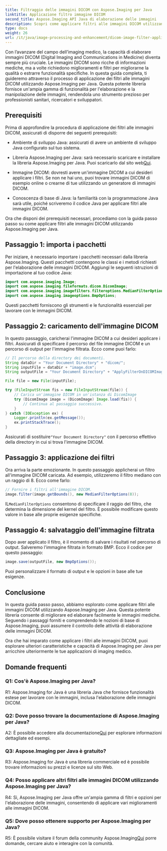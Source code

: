 ```yaml
---
title: Filtraggio delle immagini DICOM con Aspose.Imaging per Java
linktitle: Applicazione filtro immagine DICOM
second_title: Aspose.Imaging API Java di elaborazione delle immagini
description: Scopri come applicare filtri alle immagini DICOM utilizzando Aspose.Imaging per Java. Migliora facilmente l'imaging medico.
type: docs
weight: 26
url: /it/java/image-processing-and-enhancement/dicom-image-filter-application/
---
```

Con l’avanzare del campo dell’imaging medico, la capacità di elaborare immagini DICOM (Digital Imaging and Communications in Medicine) diventa sempre più cruciale. Le immagini DICOM sono ricche di informazioni mediche, ma a volte richiedono miglioramenti e filtri per migliorarne la qualità o estrarre funzionalità specifiche. In questa guida completa, ti guideremo attraverso il processo di applicazione dei filtri alle immagini DICOM utilizzando Aspose.Imaging per Java. Questa potente libreria fornisce un'ampia gamma di funzionalità per l'elaborazione e la manipolazione delle immagini, rendendola uno strumento prezioso per professionisti sanitari, ricercatori e sviluppatori.

## Prerequisiti

Prima di approfondire la procedura di applicazione dei filtri alle immagini DICOM, assicurati di disporre dei seguenti prerequisiti:

- Ambiente di sviluppo Java: assicurati di avere un ambiente di sviluppo Java configurato sul tuo sistema.

-  Libreria Aspose.Imaging per Java: sarà necessario scaricare e installare la libreria Aspose.Imaging per Java. Puoi scaricarlo dal sito web[Qui](https://releases.aspose.com/imaging/java/).

- Immagine DICOM: dovresti avere un'immagine DICOM a cui desideri applicare i filtri. Se non ne hai uno, puoi trovare immagini DICOM di esempio online o crearne di tue utilizzando un generatore di immagini DICOM.

- Conoscenza di base di Java: la familiarità con la programmazione Java sarà utile, poiché scriveremo il codice Java per applicare filtri alle immagini DICOM.

Ora che disponi dei prerequisiti necessari, procediamo con la guida passo passo su come applicare filtri alle immagini DICOM utilizzando Aspose.Imaging per Java.

## Passaggio 1: importa i pacchetti

Per iniziare, è necessario importare i pacchetti necessari dalla libreria Aspose.Imaging. Questi pacchetti contengono le classi e i metodi richiesti per l'elaborazione delle immagini DICOM. Aggiungi le seguenti istruzioni di importazione al tuo codice Java:

```java
import com.aspose.imaging.Image;
import com.aspose.imaging.fileformats.dicom.DicomImage;
import com.aspose.imaging.imagefilters.filteroptions.MedianFilterOptions;
import com.aspose.imaging.imageoptions.BmpOptions;
```

Questi pacchetti forniscono gli strumenti e le funzionalità essenziali per lavorare con le immagini DICOM.

## Passaggio 2: caricamento dell'immagine DICOM

In questo passaggio, caricherai l'immagine DICOM a cui desideri applicare i filtri. Assicurati di specificare il percorso del file immagine DICOM e un percorso di output per l'immagine filtrata. Ecco come puoi farlo:

```java
// Il percorso della directory dei documenti.
String dataDir = "Your Document Directory" + "dicom/";
String inputFile = dataDir + "image.dcm";
String outputFile = "Your Document Directory" + "ApplyFilterOnDICOMImage_out.bmp";

File file = new File(inputFile);

try (FileInputStream fis = new FileInputStream(file)) {
    // Carica un'immagine DICOM in un'istanza di DicomImage
    try (DicomImage image = (DicomImage) Image.load(fis)) {
        // Continua al passaggio successivo.
    }
} catch (IOException ex) {
    Logger.println(ex.getMessage());
    ex.printStackTrace();
}
```

 Assicurati di sostituire`"Your Document Directory"` con il percorso effettivo della directory in cui si trova l'immagine DICOM.

## Passaggio 3: applicazione dei filtri

Ora arriva la parte emozionante. In questo passaggio applicherai un filtro all'immagine DICOM caricata. Ad esempio, utilizzeremo il filtro mediano con un raggio di 8. Ecco come farlo:

```java
// Fornire i filtri all'immagine DICOM.
image.filter(image.getBounds(), new MedianFilterOptions(8));
```

 IL`MedianFilterOptions` consentono di specificare il raggio del filtro, che determina la dimensione del kernel del filtro. È possibile modificare questo valore in base alle proprie esigenze specifiche.

## Passaggio 4: salvataggio dell'immagine filtrata

Dopo aver applicato il filtro, è il momento di salvare i risultati nel percorso di output. Salveremo l'immagine filtrata in formato BMP. Ecco il codice per questo passaggio:

```java
image.save(outputFile, new BmpOptions());
```

Puoi personalizzare il formato di output e le opzioni in base alle tue esigenze.

## Conclusione

In questa guida passo passo, abbiamo esplorato come applicare filtri alle immagini DICOM utilizzando Aspose.Imaging per Java. Questa potente libreria consente di migliorare ed elaborare facilmente le immagini mediche. Seguendo i passaggi forniti e comprendendo le nozioni di base di Aspose.Imaging, puoi assumere il controllo delle attività di elaborazione delle immagini DICOM.

Ora che hai imparato come applicare i filtri alle immagini DICOM, puoi esplorare ulteriori caratteristiche e capacità di Aspose.Imaging per Java per arricchire ulteriormente le tue applicazioni di imaging medico.

## Domande frequenti

### Q1: Cos'è Aspose.Imaging per Java?

R1: Aspose.Imaging for Java è una libreria Java che fornisce funzionalità estese per lavorare con le immagini, inclusa l'elaborazione delle immagini DICOM.

### Q2: Dove posso trovare la documentazione di Aspose.Imaging per Java?

 A2: È possibile accedere alla documentazione[Qui](https://reference.aspose.com/imaging/java/) per esplorare informazioni dettagliate ed esempi.

### Q3: Aspose.Imaging per Java è gratuito?

R3: Aspose.Imaging for Java è una libreria commerciale ed è possibile trovare informazioni su prezzi e licenze sul sito Web.

### Q4: Posso applicare altri filtri alle immagini DICOM utilizzando Aspose.Imaging per Java?

R4: Sì, Aspose.Imaging per Java offre un'ampia gamma di filtri e opzioni per l'elaborazione delle immagini, consentendo di applicare vari miglioramenti alle immagini DICOM.

### Q5: Dove posso ottenere supporto per Aspose.Imaging per Java?

 R5: È possibile visitare il forum della community Aspose.Imaging[Qui](https://forum.aspose.com/) porre domande, cercare aiuto e interagire con la comunità.